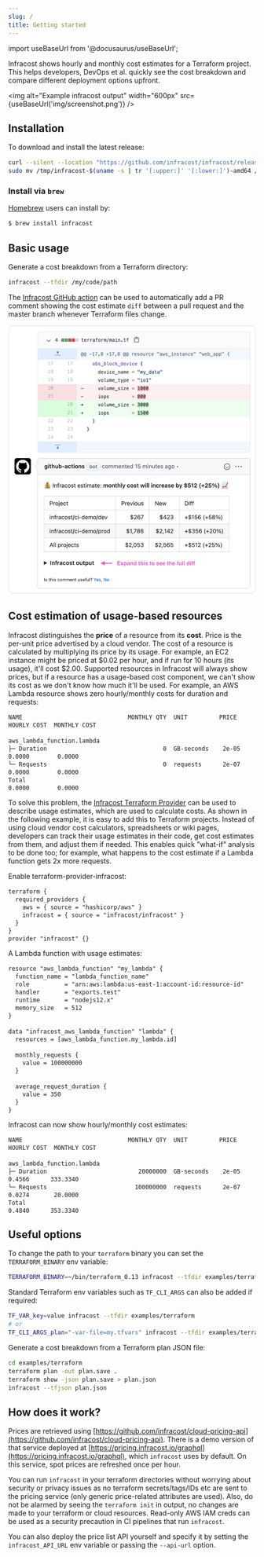 ```yaml
---
slug: /
title: Getting started
---
```


import useBaseUrl from '@docusaurus/useBaseUrl';

Infracost shows hourly and monthly cost estimates for a Terraform project. This helps developers, DevOps et al. quickly see the cost breakdown and compare different deployment options upfront.

<img alt="Example infracost output" width="600px" src={useBaseUrl('img/screenshot.png')} />

## Installation

To download and install the latest release:

```sh
curl --silent --location "https://github.com/infracost/infracost/releases/latest/download/infracost-$(uname -s)-amd64.tar.gz" | tar xz -C /tmp
sudo mv /tmp/infracost-$(uname -s | tr '[:upper:]' '[:lower:]')-amd64 /usr/local/bin/infracost
```

### Install via `brew`

[Homebrew](https://brew.sh/) users can install by:

```sh
$ brew install infracost
```

## Basic usage

Generate a cost breakdown from a Terraform directory:
```sh
infracost --tfdir /my/code/path
```

The [Infracost GitHub action](https://github.com/marketplace/actions/run-infracost) can be used to automatically add a PR comment showing the cost estimate `diff` between a pull request and the master branch whenever Terraform files change.

<img src="https://raw.githubusercontent.com/infracost/infracost-gh-action/master/screenshot.png" width="550px" alt="Example infracost diff usage" />

## Cost estimation of usage-based resources

Infracost distinguishes the **price** of a resource from its **cost**. Price is the per-unit price advertised by a cloud vendor. The cost of a resource is calculated by multiplying its price by its usage. For example, an EC2 instance might be priced at $0.02 per hour, and if run for 10 hours (its usage), it'll cost $2.00. Supported resources in Infracost will always show prices, but if a resource has a usage-based cost component, we can't show its cost as we don't know how much it'll be used. For example, an AWS Lambda resource shows zero hourly/monthly costs for duration and requests:

  ```
  NAME                              MONTHLY QTY  UNIT         PRICE   HOURLY COST  MONTHLY COST

  aws_lambda_function.lambda
  ├─ Duration                                 0  GB-seconds    2e-05       0.0000        0.0000
  └─ Requests                                 0  requests      2e-07       0.0000        0.0000
  Total                                                                    0.0000        0.0000
  ```

To solve this problem, the [Infracost Terraform Provider](https://registry.terraform.io/providers/infracost/infracost/latest/docs) can be used to describe usage estimates, which are used to calculate costs. As shown in the following example, it is easy to add this to Terraform projects. Instead of using cloud vendor cost calculators, spreadsheets or wiki pages, developers can track their usage estimates in their code, get cost estimates from them, and adjust them if needed. This enables quick "what-if" analysis to be done too; for example, what happens to the cost estimate if a Lambda function gets 2x more requests.

  Enable terraform-provider-infracost: 
  ```hcl
  terraform {
    required_providers {
      aws = { source = "hashicorp/aws" }
      infracost = { source = "infracost/infracost" }
    }
  }
  provider "infracost" {}
  ```

  A Lambda function with usage estimates:
  ```
  resource "aws_lambda_function" "my_lambda" {
    function_name = "lambda_function_name"
    role          = "arn:aws:lambda:us-east-1:account-id:resource-id"
    handler       = "exports.test"
    runtime       = "nodejs12.x"
    memory_size   = 512
  }

  data "infracost_aws_lambda_function" "lambda" {
    resources = [aws_lambda_function.my_lambda.id]

    monthly_requests {
      value = 100000000
    }

    average_request_duration {
      value = 350
    }
  }
  ```

  Infracost can now show hourly/monthly cost estimates:
  ```
  NAME                              MONTHLY QTY  UNIT         PRICE   HOURLY COST  MONTHLY COST

  aws_lambda_function.lambda
  ├─ Duration                          20000000  GB-seconds    2e-05       0.4566      333.3340
  └─ Requests                         100000000  requests      2e-07       0.0274       20.0000
  Total                                                                    0.4840      353.3340
  ```

## Useful options

To change the path to your `terraform` binary you can set the `TERRAFORM_BINARY` env variable:
```sh
TERRAFORM_BINARY=~/bin/terraform_0.13 infracost --tfdir examples/terraform_0.13
```

Standard Terraform env variables such as `TF_CLI_ARGS` can also be added if required:
```sh
TF_VAR_key=value infracost --tfdir examples/terraform
# or
TF_CLI_ARGS_plan="-var-file=my.tfvars" infracost --tfdir examples/terraform
```

Generate a cost breakdown from a Terraform plan JSON file:
```sh
cd examples/terraform
terraform plan -out plan.save .
terraform show -json plan.save > plan.json
infracost --tfjson plan.json
```

## How does it work?

Prices are retrieved using [https://github.com/infracost/cloud-pricing-api](https://github.com/infracost/cloud-pricing-api). There is a demo version of that service deployed at [https://pricing.infracost.io/graphql](https://pricing.infracost.io/graphql), which `infracost` uses by default. On this service, spot prices are refreshed once per hour.

You can run `infracost` in your terraform directories without worrying about security or privacy issues as no terraform secrets/tags/IDs etc are sent to the pricing service (only generic price-related attributes are used). Also, do not be alarmed by seeing the `terraform init` in output, no changes are made to your terraform or cloud resources. Read-only AWS IAM creds can be used as a security precaution in CI pipelines that run `infracost`.

You can also deploy the price list API yourself and specify it by setting the `infracost_API_URL` env variable or passing the `--api-url` option.
